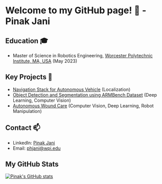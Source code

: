 # Welcome to my GitHub page! 👋 - Pinak Jani

<!--
**aniketmpatil/aniketmpatil** is a ✨ _special_ ✨ repository because its `README.md` (this file) appears on your GitHub profile.

Here are some ideas to get you started:

- 🔭 I’m currently working on ...
- 🌱 I’m currently learning ...
- 👯 I’m looking to collaborate on ...
- 🤔 I’m looking for help with ...
- 💬 Ask me about ...
- 📫 How to reach me: ...
- 😄 Pronouns: ...
- ⚡ Fun fact: ...
-->

## Education 🎓
- Master of Science in Robotics Engineering, [Worcester Polytechnic Institute, MA, USA](https://www.wpi.edu/) (May 2023)

## Key Projects 🔭
- [Navigation Stack for Autonomous Vehicle](https://github.com/Tensor-Robotics/navigation_stack) (Localization)
- [Object Detection and Segmentation using ARMBench Dataset](https://github.com/pinakjani/ARMBench_Object_Segmentation) (Deep Learning, Computer Vision)
- [Autonomous Wound Care](https://github.com/pinakjani/Autonomous_Wound_Care) (Computer Vision, Deep Learning, Robot Manipulation)

## Contact 📫
<!-- - Website: [aniketmpatil.github.io](https://aniketmpatil.github.io/) -->

- LinkedIn: [Pinak Jani](https://www.linkedin.com/in/pinak-jani/)
- Email: [phjani@wpi.edu](mailto:phjani@wpi.edu)

<!-- - 🎓 Graduate Student at [Worcester Polytechnic Institute](https://www.wpi.edu/academics/departments/robotics-engineering), MA, USA -->

<!-- <p align="left"> <img src="https://komarev.com/ghpvc/?username=aniketmpatil&label=Profile%20views&color=0e75b6&style=flat" alt="aniketmpatil" /> </p>

[![My github stats](https://github-readme-stats.vercel.app/api?username=aniketmpatil&show_icons=true&theme=tokyonight)](https://github.com/anuraghazra/github-readme-stats) 
 -->


<!-- Currently, I am a Robotics graduate student at Worcester Polytechnic Institute, MA, USA. I am interested in Robotics and Computer Vision, but I like to explore other areas of Robotics as well in my free time. Speaking of free time, I am also a painter and photographer by passion. 
 -->
<!-- <a href="https://www.linkedin.com/in/pinak-jani/" target="blank"><img align="center" src="https://raw.githubusercontent.com/devicons/devicon/master/icons/linkedin/linkedin-original.svg" alt="pj" height="30" width="40" /></a>
&nbsp;<img width="25" src="https://user-images.githubusercontent.com/5141132/50740364-7ea80880-1217-11e9-8faf-2348e31beedd.png"> -->

## My GitHub Stats
[![Pinak's GitHub stats](https://github-readme-stats.vercel.app/api?username=pinakjani)](https://github.com/pinakjani/github-readme-stats)

